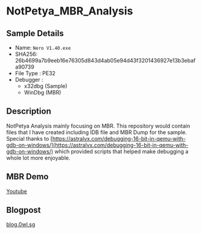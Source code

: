 # NotPetya_MBR_Analysis
## Sample Details
- Name: `Nero V1.40.exe`
- SHA256: 26b4699a7b9eeb16e76305d843d4ab05e94d43f3201436927e13b3ebafa90739
- File Type : PE32 
- Debugger : 
	- x32dbg (Sample)
	- WinDbg (MBR)

## Description
NotPetya Analysis mainly focusing on MBR. This repository would contain files that I have created including IDB file and MBR Dump for the sample.
Special thanks to [https://astralvx.com/debugging-16-bit-in-qemu-with-gdb-on-windows/](https://astralvx.com/debugging-16-bit-in-qemu-with-gdb-on-windows/)  which provided scripts that helped make debugging a whole lot more enjoyable.

## MBR Demo
[Youtube](https://www.youtube.com/watch?v=bZ5i9CsmxnE)

## Blogpost
[blog.0wl.sg](https://blog.0wl.sg/Posts/2025/Mar/20250225122153---BLG---Taking-a-look-into-NotPetya's-MBR-Corruption)


